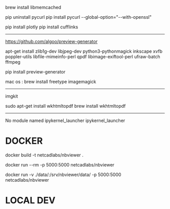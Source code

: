 
brew install libmemcached

pip uninstall pycurl
pip install pycurl --global-option="--with-openssl"



pip install plotly
pip install cufflinks



------------------
https://github.com/algoo/preview-generator

apt-get install zlib1g-dev libjpeg-dev python3-pythonmagick inkscape xvfb
poppler-utils libfile-mimeinfo-perl
qpdf libimage-exiftool-perl ufraw-batch ffmpeg

pip install preview-generator

mac os :  brew install freetype imagemagick


----------------------
imgkit

sudo apt-get install wkhtmltopdf
brew install wkhtmltopdf

------
No module named ipykernel_launcher
ipykernel_launcher


# DOCKER 
 docker build -t netcadlabs/nbviewer .
 
 docker run --rm -p 5000:5000 netcadlabs/nbviewer
 
 docker run -v ./data/:/srv/nbviewer/data/ -p 5000:5000 netcadlabs/nbviewer
 
 
# LOCAL DEV


 